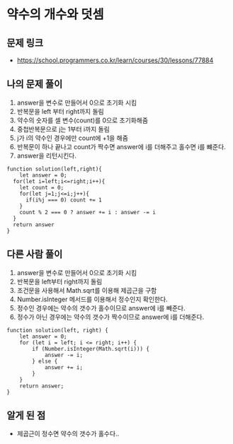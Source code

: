 # 약수의 개수와 덧셈

## 문제 링크

- https://school.programmers.co.kr/learn/courses/30/lessons/77884

## 나의 문제 풀이

1. answer을 변수로 만들어서 0으로 초기화 시킴
2. 반복문을 left 부터 right까지 돌림
3. 약수의 숫자를 셀 변수(count)를 0으로 초기화해줌
4. 중첩반복문으로 j는 1부터 i까지 돌림
5. j가 i의 약수인 경우에만 count에 +1을 해줌
6. 반복문이 하나 끝나고 count가 짝수면 answer에 i를 더해주고 홀수면 i를 뺴준다.
7. answer을 리턴시킨다.

```Js
function solution(left,right){
	let answer = 0;
  for(let i=left;i<=right;i++){
    let count = 0;
    for(let j=1;j<=i;j++){
      if(i%j === 0) count += 1
    }
    count % 2 === 0 ? answer += i : answer -= i
  }
  return answer
}
```

## 다른 사람 풀이

1. answer을 변수로 만들어서 0으로 초기화 시킴
2. 반복문을 left부터 right까지 돌림
3. 조건문을 사용해서 Math.sqrt를 이용해 제곱근을 구함
4. Number.isInteger 메서드를 이용해서 정수인지 확인한다.
5. 정수인 경우에는 약수의 갯수가 홀수이므로 answer에 i를 빼준다.
6. 정수가 아닌 경우에는 약수의 갯수가 짝수이므로 answer에 i를 더해준다.

```Js
function solution(left, right) {
    let answer = 0;
    for (let i = left; i <= right; i++) {
        if (Number.isInteger(Math.sqrt(i))) {
            answer -= i;
        } else {
            answer += i;
        }
    }
    return answer;
}
```

## 알게 된 점

- 제곱근이 정수면 약수의 갯수가 홀수다..
